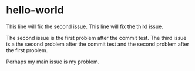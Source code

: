 # hello-world

This line will fix the second issue.
This line will fix the third issue.

The second issue is the first problem after the commit test.
The third issue is a the second problem after the commit test and the second problem after the first problem.

Perhaps my main issue is my problem.
